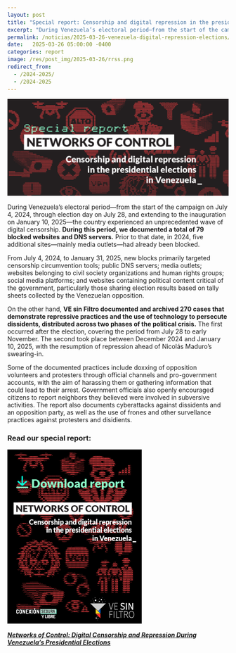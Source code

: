 ```yaml
---
layout: post
title: "Special report: Censorship and digital repression in the presidential elections in Venezuela"
excerpt: "During Venezuela’s electoral period—from the start of the campaign on July 4, 2024, through election day on July 28, and extending to the inauguration on January 10, 2025, the country experienced an unprecedented wave of digital censorship and digital repression."
permalink: /noticias/2025-03-26-venezuela-digital-repression-elections/
date:   2025-03-26 05:00:00 -0400
categories: report
image: /res/post_img/2025-03-26/rrss.png
redirect_from:
  - /2024-2025/
  - /2024-2025
---
```


<p class="cover"><img alt="New Report: Digital Censorship and Repression During Venezuela’s Presidential Elections" src="/res/post_img/2025-03-26/post.png"></p>

During Venezuela’s electoral period—from the start of the campaign on July 4, 2024, through election day on July 28, and extending to the inauguration on January 10, 2025—the country experienced an unprecedented wave of digital censorship. **During this period, we documented a total of 79 blocked websites and DNS servers.** Prior to that date, in 2024, five additional sites—mainly media outlets—had already been blocked.

From July 4, 2024, to January 31, 2025, new blocks primarily targeted censorship circumvention tools; public DNS servers; media outlets; websites belonging to civil society organizations and human rights groups; social media platforms; and websites containing political content critical of the government, particularly those sharing election results based on tally sheets collected by the Venezuelan opposition.

On the other hand, **VE sin Filtro documented and archived 270 cases that demonstrate repressive practices and the use of technology to persecute dissidents, distributed across two phases of the political crisis.** The first occurred after the election, covering the period from July 28 to early November. The second took place between December 2024 and January 10, 2025, with the resumption of repression ahead of Nicolás Maduro’s swearing-in.

Some of the documented practices include doxxing of opposition volunteers and protesters through official channels and pro-government accounts, with the aim of harassing them or gathering information that could lead to their arrest. Government officials also openly encouraged citizens to report neighbors they believed were involved in subversive activities. The report also documents cyberattacks against dissidents and an opposition party, as well as the use of frones and other survellance practices against protesters and disidients.

### Read our special report:

[![Download the report](/res/post_img/2025-03-26/reporte_portada-mini.png)](/res/files/digital_repression-venezuela_elections-VEsinFiltro.pdf)

***[Networks of Control: Digital Censorship and Repression During Venezuela’s Presidential Elections](/res/files/digital_repression-venezuela_elections-VEsinFiltro.pdf)***
